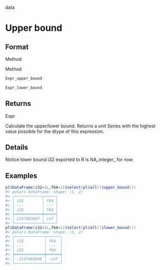 data

# Upper bound

## Format

Method

Method

```r
Expr_upper_bound

Expr_lower_bound
```

## Returns

Expr

Calculate the upper/lower bound. Returns a unit Series with the highest value possible for the dtype of this expression.

## Details

Notice lower bound i32 exported to R is NA_integer_ for now

## Examples

<pre class='r-example'><code><span class='r-in'><span><span class='va'>pl</span><span class='op'>$</span><span class='fu'>DataFrame</span><span class='op'>(</span>i32<span class='op'>=</span><span class='fl'>1L</span>,f64<span class='op'>=</span><span class='fl'>1</span><span class='op'>)</span><span class='op'>$</span><span class='fu'>select</span><span class='op'>(</span><span class='va'>pl</span><span class='op'>$</span><span class='fu'>all</span><span class='op'>(</span><span class='op'>)</span><span class='op'>$</span><span class='fu'>upper_bound</span><span class='op'>(</span><span class='op'>)</span><span class='op'>)</span></span></span>
<span class='r-out co'><span class='r-pr'>#&gt;</span> polars DataFrame: shape: (1, 2)</span>
<span class='r-out co'><span class='r-pr'>#&gt;</span> ┌────────────┬─────┐</span>
<span class='r-out co'><span class='r-pr'>#&gt;</span> │ i32        ┆ f64 │</span>
<span class='r-out co'><span class='r-pr'>#&gt;</span> │ ---        ┆ --- │</span>
<span class='r-out co'><span class='r-pr'>#&gt;</span> │ i32        ┆ f64 │</span>
<span class='r-out co'><span class='r-pr'>#&gt;</span> ╞════════════╪═════╡</span>
<span class='r-out co'><span class='r-pr'>#&gt;</span> │ 2147483647 ┆ inf │</span>
<span class='r-out co'><span class='r-pr'>#&gt;</span> └────────────┴─────┘</span>
<span class='r-in'><span><span class='va'>pl</span><span class='op'>$</span><span class='fu'>DataFrame</span><span class='op'>(</span>i32<span class='op'>=</span><span class='fl'>1L</span>,f64<span class='op'>=</span><span class='fl'>1</span><span class='op'>)</span><span class='op'>$</span><span class='fu'>select</span><span class='op'>(</span><span class='va'>pl</span><span class='op'>$</span><span class='fu'>all</span><span class='op'>(</span><span class='op'>)</span><span class='op'>$</span><span class='fu'>lower_bound</span><span class='op'>(</span><span class='op'>)</span><span class='op'>)</span></span></span>
<span class='r-out co'><span class='r-pr'>#&gt;</span> polars DataFrame: shape: (1, 2)</span>
<span class='r-out co'><span class='r-pr'>#&gt;</span> ┌─────────────┬──────┐</span>
<span class='r-out co'><span class='r-pr'>#&gt;</span> │ i32         ┆ f64  │</span>
<span class='r-out co'><span class='r-pr'>#&gt;</span> │ ---         ┆ ---  │</span>
<span class='r-out co'><span class='r-pr'>#&gt;</span> │ i32         ┆ f64  │</span>
<span class='r-out co'><span class='r-pr'>#&gt;</span> ╞═════════════╪══════╡</span>
<span class='r-out co'><span class='r-pr'>#&gt;</span> │ -2147483648 ┆ -inf │</span>
<span class='r-out co'><span class='r-pr'>#&gt;</span> └─────────────┴──────┘</span>
 </code></pre>